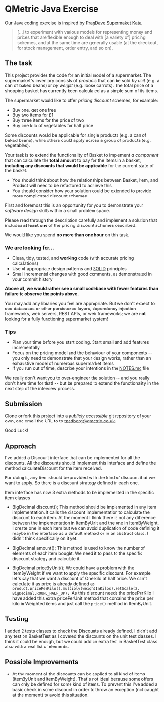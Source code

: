 # QMetric Java Exercise

Our Java coding exercise is inspired by 
[PragDave Supermaket Kata](http://codekata.com/kata/kata01-supermarket-pricing/). 
 
> [...] to experiment with various models for representing money and prices that are flexible enough to deal with 
>[a variety of] pricing schemes, and at the same time are generally usable (at the checkout, for stock management, 
>order entry, and so on). 

## The task

This project provides the code for an initial model of a supermarket. 
The supermarket's inventory consists of _products_ that can be sold _by unit_ (e.g. a can of baked beans) or _by weight_
(e.g. loose carrots).
The total price of a shopping basket has currently been calculated as a simple sum of its items. 
  
The supermarket would like to offer _pricing discount_ schemes, for example:
- Buy one, get one free
- Buy two items for £1
- Buy three items for the price of two
- Buy one kilo of vegetables for half price

Some discounts would be applicable for single products (e.g. a can of baked beans), while others could apply across a 
group of products (e.g. vegetables).

Your task is to extend the functionality of Basket to implement _a component_ that can calculate the __total amount__ 
to pay for the items in a basket, __including any discounts that would be applicable__ for the current state of the 
basket.

* You should think about how the relationships between Basket, Item, and Product will need to be refactored to achieve 
this
* You should consider how your solution could be extended to provide more complicated discount schemes

First and foremost this is an opportunity for you to demonstrate your _software design_ skills within a small problem 
space. 

Please read through the description carefully and implement a solution that includes __at least one__ of the pricing 
discount schemes described.

We would like you spend __no more than one hour__ on this task. 
 
### We are looking for...

- Clean, tidy, tested, and __working__ code (with accurate pricing calculations) 
- Use of appropriate design patterns and [SOLID](https://en.wikipedia.org/wiki/SOLID) principles
- Small incremental changes with good comments, as demonstrated in your commit history

**Above all, we would rather see a small codebase with fewer features than failure to observe the points above.**

You may add any libraries you feel are appropriate.
But we don't expect to see databases or other persistence layers, dependency injection frameworks, web servers, REST 
APIs, or web frameworks;
we are **not** looking for a fully functioning supermarket system!

### Tips

- Plan your time before you start coding. Start small and add features incrementally
- Focus on the pricing model and the behaviour of your components -- you only need to demonstrate that your design 
works, rather than an exhaustive model of numerous supermarket items 
- If you run out of time, describe your intentions in the [NOTES.md](NOTES.md) file

We really don't want you to over-engineer the solution -- and you really don't have time for that! -- but be prepared 
to extend the functionality in the next step of the interview process. 

## Submission

Clone or fork this project into a _publicly accessible_ git repository of your own, and email the URL to to 
[tpadberg@qmetric.co.uk](mailto:tpadberg@qmetric.co.uk). 

Good Luck!

## Approach
I've added a Discount interface that can be implemented for all the discounts. All the discounts should implement
this interface and define the method calculateDiscount for the item received.

For doing it, any item should be provided with the kind of discount that we want to apply. So there is a discount
strategy defined in each one.

Item interface has now 3 extra methods to be implemented in the specific item classes
- BigDecimal discount();
This method should be implemented in any item implementation. It calls the discount implementation to calculate
the discount to each item. At the moment I think there is not any difference between the implementation in ItemByUnit
and the one in ItemByWeight. I create one in each item but we can avoid duplication of code defining it maybe in the 
interface as a default method or in an abstract class. I didn't think specifically on it yet.    

- BigDecimal amount();
This method is used to know the number of elements of each item bought. We need it to pass to the specific discount 
strategy and calculate it. 

- BigDecimal priceByUnit();
We could have a problem with the ItemByWeight if we want to apply the specific discount. For example let's say that we
 want a discount of One kilo at half price. We can't calculate it as price is already defined as
 ```product.pricePerKilo().multiply(weightInKilos).setScale(2, BigDecimal.ROUND_HALF_UP);```. As this discount needs
 the pricePerKilo I have added this extra pricePerUnit method that contains the price per kilo in Weighted items
 and just call the ```price()``` method in ItemByUnit.

## Testing
I added 2 tests classes to check the Discounts already defined. I didn't add any test on BasketTest as I covered
 the discounts on the unit test classes. I think it could be enough, but we could add an extra test in BasketTest class 
also with a real list of elements.

## Possible Improvements
- At the moment all the discounts can be applied to all kind of items (itemByUnit and ItemByWeight). That's not ideal 
because some offers can only be defined for some kind of items. To prevent this I've added a basic check in some discount
in order to throw an exception (not caught at the moment) to avoid this situation. 